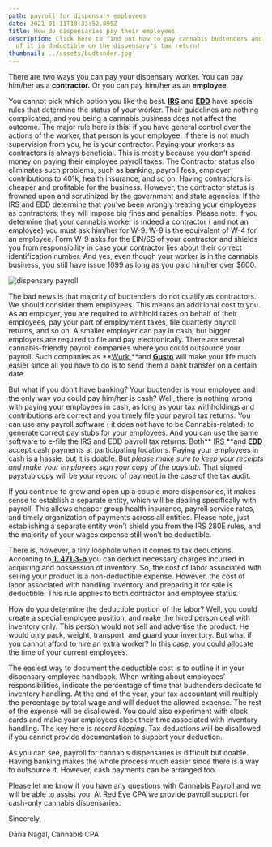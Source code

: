 ```yaml
---
path: payroll for dispensary employees
date: 2021-01-11T18:33:52.895Z
title: How do dispensaries pay their employees
description: Click here to find out how to pay cannabis budtenders and how much
  of it is deductible on the dispensary's tax return!
thumbnail: ../assets/budtender.jpg
---
```

There are two ways you can pay your dispensary worker.
You can pay him/her as a **contractor.** Or you can pay him/her as an **employee**.

You cannot pick which option you like the best. **[IRS](https://www.irs.gov/businesses/small-businesses-self-employed/independent-contractor-defined)** and **[EDD](https://www.edd.ca.gov/pdf_pub_ctr/de38.pdf)** have special rules that determine the status of your worker. Their guidelines are nothing complicated, and you being a cannabis business does not affect the outcome. The major rule here is this: if you have general control over the actions of the worker, that person is your employee. If there is not much supervision from you, he is your contractor.
Paying your workers as contractors is always beneficial. This is mostly because you don’t spend money on paying their employee payroll taxes. The Contractor status also eliminates such problems, such as banking, payroll fees, employer contributions to 401k, health insurance, and so on. Having contractors is cheaper and profitable for the business. However, the contractor status is frowned upon and scrutinized by the government and state agencies. If the IRS and EDD determine that you’ve been wrongly treating your employees as contractors, they will impose big fines and penalties.
Please note, if you determine that your cannabis worker is indeed a contractor ( and not an employee) you must ask him/her for W-9. W-9 is the equivalent of W-4 for an employee. Form W-9 asks for the EIN/SS of your contractor and shields you from responsibility in case your contractor lies about their correct identification number. And yes, even though your worker is in the cannabis business, you still have issue 1099 as long as you paid him/her over $600.

![dispensary payroll](../assets/dispensary-payroll.png "dispensary payroll explanation")

The bad news is that majority of budtenders do not qualify as contractors. We should consider them employees. This means an additional cost to you. As an employer, you are required to withhold taxes on behalf of their employees, pay your part of employment taxes, file quarterly payroll returns, and so on. A smaller employer can pay in cash, but bigger employers are required to file and pay electronically. There are several cannabis-friendly payroll companies where you could outsource your payroll. Such companies as **[Wurk ](https://www.enjoywurk.com/)**and **[Gusto](https://gusto.com/)** will make your life much easier since all you have to do is to send them a bank transfer on a certain date.

But what if you don’t have banking? Your budtender is your employee and the only way you could pay him/her is cash? Well, there is nothing wrong with paying your employees in cash, as long as your tax withholdings and contributions are correct and you timely file your payroll tax returns. You can use any payroll software ( it does not have to be Cannabis-related) to generate correct pay stubs for your employees. And you can use the same software to e-file the IRS and EDD payroll tax returns. Both** [IRS ](https://www.irs.gov/payments/pay-with-cash-at-a-retail-partner)**and **[EDD](ps://edd.ca.gov/Payroll_Taxes/Cannabis_Industry_Payroll_Tax_Reporting.htm)** accept cash payments at participating locations. Paying your employees in cash is a hassle, but it is doable. But *please make sure to keep your receipts and make your employees sign your copy of the paystub.* That signed paystub copy will be your record of payment in the case of the tax audit.

If you continue to grow and open up a couple more dispensaries, it makes sense to establish a separate entity, which will be dealing specifically with payroll. This allows cheaper group health insurance, payroll service rates, and timely organization of payments across all entities. Please note, just establishing a separate entity won’t shield you from the IRS 280E rules, and the majority of your wages expense still won’t be deductible.

There is, however, a tiny loophole when it comes to tax deductions. According to[ **1. 471.3-b** ](https://www.law.cornell.edu/cfr/text/26/1.471-3)you can deduct necessary charges incurred in [](https://www.law.cornell.edu/definitions/index.php?width=840&height=800&iframe=true&def_id=b4fd2f5787c50dec454d78d426690823&term_occur=999&term_src=Title:26:Chapter:I:Subchapter:A:Part:1:Subjgrp:7:1.471-3)acquiring and possession of inventory. So, the cost of labor associated with selling your product is a non-deductible expense. However, the cost of labor associated with handling inventory and preparing it for sale is deductible. This rule applies to both contractor and employee status.

How do you determine the deductible portion of the labor? Well, you could create a special employee position, and make the hired person deal with inventory only. This person would not sell and advertise the product. He would only pack, weight, transport, and guard your inventory. But what if you cannot afford to hire an extra worker? In this case, you could allocate the time of your current employees.

The easiest way to document the deductible cost is to outline it in your dispensary employee handbook. When writing about employees’ responsibilities, indicate the percentage of time that budtenders dedicate to inventory handling. At the end of the year, your tax accountant will multiply the percentage by total wage and will deduct the allowed expense. The rest of the expense will be disallowed. You could also experiment with clock cards and make your employees clock their time associated with inventory handling. The key here is *record keeping*. Tax deductions will be disallowed if you cannot provide documentation to support your deduction.

As you can see, payroll for cannabis dispensaries is difficult but doable. Having banking makes the whole process much easier since there is a way to outsource it. However, cash payments can be arranged too.

Please let me know if you have any questions with Cannabis Payroll and we will be able to assist you. At Red Eye CPA we provide payroll support for cash-only cannabis dispensaries.

Sincerely,

Daria Nagal, Cannabis CPA
